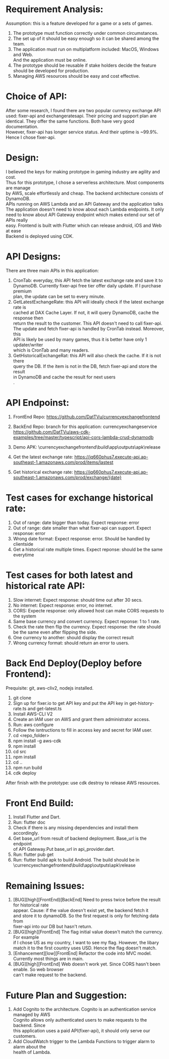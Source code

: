 # Requirement Analysis:

Assumption: this is a feature developed for a game or a sets of games.

1. The prototype must function correctly under common circumstances.
2. The set up of it should be easy enough so it can be shared among the team.
3. The application must run on multiplatform included: MacOS, Windows and Web. <br/>
   And the application must be online.
4. The prototype should be reusable if stake holders decide the feature <br/>
   should be developed for production.
5. Managing AWS resources should be easy and cost effective.

# Choice of API:

After some research, I found there are two popular currency exchange API <br/>
used: fixer-api and exchangeratesapi. Their pricing and support plan are <br/>
identical. They offer the same functions. Both have very good documentation. <br/>
However, fixer-api has longer service status. And their uptime is ~99.9%. <br/>
Hence I chose fixer-api.

# Design:

I believed the keys for making prototype in gaming industry are agility and cost.<br/>
Thus for this prototype, I chose a serverless architecture. Most components are manage <br/>
by AWS, scale effortlessly and cheap. The backend architecture consists of DynamoDB.<br/>
APIs running on AWS Lambda and an API Gateway and the application talks <br/>
The application doesn't need to know about each Lambda endpoints. It only <br/>
need to know about API Gateway endpoint which makes extend our set of APIs really<br/>
easy. Frontend is built with Flutter which can release android, iOS and Web at ease <br/>
Backend is deployed using CDK.

# API Designs:

There are three main APIs in this application:

1. CronTab: everyday, this API fetch the latest exchange rate and save it to <br/>
   DynamoDB. Currently fixer-api free tier offer daily update. If I purchase premium <br/>
   plan, the update can be set to every minute.
2. GetLatestExchangeRate: this API will ideally check if the latest exchange rate is <br/>
   cached at DAX Cache Layer. If not, it will query DynamoDB, cache the response then <br/>
   return the result to the customer. This API doesn't need to call fixer-api. <br/>
   The update and fetch fixer-api is handled by CronTab instead. Moreover, this <br/>
   API is likely be used by many games, thus it is better have only 1 updater/writer <br/>
   which is CronTab and many readers.
3. GetHistoricalExchangeRat: this API will also check the cache. If it is not there <br/>
   query the DB. If the item is not in the DB, fetch fixer-api and store the result <br/>
   in DynamoDB and cache the result for next users <br/>.

# API Endpoinst:
1. FrontEnd Repo:
https://github.com/DatTVu/currencyexchangefrontend

2. BackEnd Repo:
branch for this application: currencyexchangeservice
https://github.com/DatTVu/aws-cdk-examples/tree/master/typescript/api-cors-lambda-crud-dynamodb

3. Demo APK:
\currencyexchangefrontend\build\app\outputs\apk\release

4. Get the latest exchange rate:
   https://jq660phus7.execute-api.ap-southeast-1.amazonaws.com/prod/items/lastest

5. Get historical exchange rate:
   https://jq660phus7.execute-api.ap-southeast-1.amazonaws.com/prod/exchange/{date}

# Test cases for exchange historical rate:

1. Out of range: date bigger than today. Expect response: error
2. Out of range: date smaller than what fixer-api can support. Expect response: error
3. Wrong date format: Expect response: error. Should be handled by clientside
4. Get a historical rate multiple times. Expect reponse: should be the same everytime

# Test cases for both latest and historical rate API:

1. Slow internet: Expect response: should time out after 30 secs.
2. No internet: Expect response: error, no internet.
3. CORS: Expecte response: only allowed host can make CORS requests to the system
4. Same base currency and convert currency. Expect reponse: 1 to 1 rate.
5. Check the rate then flip the currency. Expect response: the rate should
   be the same even after flipping the side.
6. One currency to another: should display the correct result
7. Wrong currency format: should return an error to users.

# Back End Deploy(Deploy before Frontend):

Prequisite: git, aws-cliv2, nodejs installed.

1. git clone <repo>
2. Sign up for fixer.io to get API key and put the API key in
   get-history-rate.ts and get-latest.ts
3. Install AWS-CLI V2
4. Create an IAM user on AWS and grant them administrator access.
5. Run: aws configure
6. Follow the isntructions to fill in access key and secret for
   IAM user.
7. cd <repo_folder>
8. npm install -g aws-cdk
9. npm install
10. cd src
11. npm install
12. cd ..
13. npm run build
14. cdk deploy

After finish with the prototype: use cdk destroy to release AWS resources.

# Front End Build:

1. Install Flutter and Dart.
2. Run: flutter doc
3. Check if there is any missing dependencies and install them accordingly.
4. Get base_url from result of backend deployment. Base_url is the endpoint <br/>
   of API Gateway.Put base_url in api_provider.dart.
5. Run: flutter pub get
6. Run: flutter build apk to build Android. The build should be in <br/>
\currencyexchangefrontend\build\app\outputs\apk\release

# Remaining Issues:

1. [BUG][high][FrontEnd}[BackEnd] Need to press twice before the result for historical rate <br/>
   appear. Cause: if the value doesn't exist yet, the backend fetch it <br/>
   and store it to dynamoDB. So the first request is only for fetching data from <br/>
   fixer-api into our DB but hasn't return.
2. [BUG][high][FrontEnd] The flag initial value doesn't match the currency. For example <br/>
   if I chose US as my country, I want to see my flag. However, the libary <br/>
   match it to the first country uses USD. Hence the flag doesn't match.
3. [Enhancement][low][FrontEnd] Refactor the code into MVC model. Currently most things are in
   main.
4. [BUG][high][FrontEnd] Web doesn't work yet. Since CORS hasn't been enable. So web browser <br/>
   can't make request to the backend.

# Future Plan and Suggestion:

1. Add Cognito to the architecture. Cognito is an authentication service managed by AWS <br/>
Cognito allows only authenticated users to make requests to the backend. Since <br/>
this application uses a paid API(fixer-api), it should only serve our customers.
2. Add CloudWatch trigger to the Lambda Functions to trigger alarm to alarm about the<br/>
health of Lambda.
